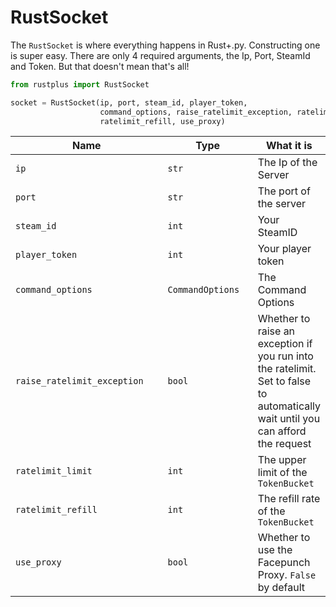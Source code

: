 # RustSocket

The `RustSocket` is where everything happens in Rust+.py. Constructing one is super easy. There are only 4 required arguments, the Ip, Port, SteamId and Token. But that doesn't mean that's all!

```python
from rustplus import RustSocket

socket = RustSocket(ip, port, steam_id, player_token, 
                    command_options, raise_ratelimit_exception, ratelimit_limit, 
                    ratelimit_refill, use_proxy)
```

<table><thead><tr><th width="308.9185519409846">Name</th><th width="176.31844290093184">Type</th><th>What it is </th></tr></thead><tbody><tr><td><code>ip</code></td><td><code>str</code></td><td>The Ip of the Server</td></tr><tr><td><code>port</code></td><td><code>str</code></td><td>The port of the server</td></tr><tr><td><code>steam_id</code></td><td><code>int</code></td><td>Your SteamID</td></tr><tr><td><code>player_token</code></td><td><code>int</code></td><td>Your player token</td></tr><tr><td><code>command_options</code></td><td><code>CommandOptions</code></td><td>The Command Options</td></tr><tr><td><code>raise_ratelimit_exception</code></td><td><code>bool</code></td><td>Whether to raise an exception if you run into the ratelimit. Set to false to automatically wait until you can afford the request</td></tr><tr><td><code>ratelimit_limit</code></td><td><code>int</code></td><td>The upper limit of the <code>TokenBucket</code></td></tr><tr><td><code>ratelimit_refill</code></td><td><code>int</code></td><td>The refill rate of the <code>TokenBucket</code></td></tr><tr><td><code>use_proxy</code></td><td><code>bool</code></td><td>Whether to use the Facepunch Proxy. <code>False</code> by default</td></tr></tbody></table>



